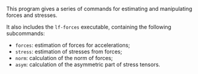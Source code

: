 This program gives a series of commands for estimating and manipulating forces and stresses.

It also includes the `lf-forces` executable, containing the following subcommands:

- `forces`: estimation of forces for accelerations;
- `stress`: estimation of stresses from forces;
- `norm`: calculation of the norm of forces;
- `asym`: calculation of the asymmetric part of stress tensors.
